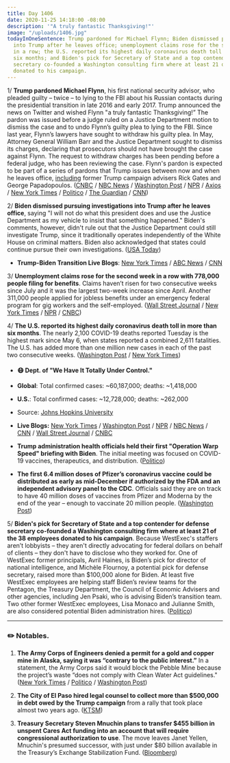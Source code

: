 ```yaml
---
title: Day 1406
date: 2020-11-25 14:18:00 -08:00
description: '"A truly fantastic Thanksgiving!"'
image: "/uploads/1406.jpg"
todayInOneSentence: Trump pardoned for Michael Flynn; Biden dismissed pursuing investigations
  into Trump after he leaves office; unemployment claims rose for the second week
  in a row; the U.S. reported its highest daily coronavirus death toll in more than
  six months; and Biden's pick for Secretary of State and a top contender for defense
  secretary co-founded a Washington consulting firm where at least 21 of the 38 employees
  donated to his campaign.
---
```


1/ **Trump pardoned Michael Flynn**, his first national security advisor, who pleaded guilty – twice – to lying to the FBI about his Russian contacts during the presidential transition in late 2016 and early 2017. Trump announced the news on Twitter and wished Flynn "a truly fantastic Thanksgiving!” The pardon was issued before a judge ruled on a Justice Department motion to dismiss the case and to undo Flynn’s guilty plea to lying to the FBI. Since last year, Flynn’s lawyers have sought to withdraw his guilty plea. In May, Attorney General William Barr and the Justice Department sought to dismiss its charges, declaring that prosecutors should not have brought the case against Flynn. The request to withdraw charges has been pending before a federal judge, who has been reviewing the case. Flynn's pardon is expected to be part of a series of pardons that Trump issues between now and when he leaves office, [including](https://www.nytimes.com/2020/11/25/us/politics/trump-pardons.html) former Trump campaign advisers Rick Gates and George Papadopoulos. ([CNBC](https://www.cnbc.com/2020/11/25/trump-pardons-michael-flynn-in-fbi-lie-case.html) / [NBC News](https://www.nbcnews.com/politics/donald-trump/trump-pardons-michael-flynn-who-twice-pleaded-guilty-lying-fbi-n1249031) / [Washington Post](https://www.washingtonpost.com/politics/michael-flynn-trump-pardon/2020/11/25/3cd79198-2e65-11eb-bae0-50bb17126614_story.html) / [NPR](https://www.npr.org/2020/11/25/823893821/trump-pardons-michael-flynn-who-pleaded-guilty-to-lying-about-russia-contact) / [Axios](https://www.axios.com/trump-pardon-michael-flynn-131c78e2-eb58-4294-9ca1-3c5fb00bf96e.html) / [New York Times](https://www.nytimes.com/2020/11/25/us/politics/michael-flynn-pardon.html) / [Politico](https://www.politico.com/news/2020/11/25/trump-pardons-former-national-security-adviser-flynn-440649) / [The Guardian](https://www.theguardian.com/us-news/2020/nov/25/donald-trump-pardons-michael-flynn) / [CNN](https://www.cnn.com/2020/11/24/politics/michael-flynn-pardon-discussion-white-house/index.html))

2/ **Biden dismissed pursuing investigations into Trump after he leaves office**, saying "I will not do what this president does and use the Justice Department as my vehicle to insist that something happened." Biden's comments, however, didn't rule out that the Justice Department could still investigate Trump, since it traditionally operates independently of the White House on criminal matters. Biden also acknowledged that states could continue pursue their own investigations. ([USA Today](https://www.usatoday.com/story/news/politics/elections/2020/11/25/biden-wont-order-investigation-trump-but-legal-troubles-remain/6419769002/))

* **Trump-Biden Transition Live Blogs**: [New York Times](https://www.nytimes.com/live/2020/11/25/us/joe-biden-trump) / [ABC News](https://abcnews.go.com/Politics/live-updates/2020-election-vote-ballot-count-results/?id=74345513) / [CNN](https://www.cnn.com/politics/live-news/biden-trump-us-election-news-11-25-20/index.html)

3/ **Unemployment claims rose for the second week in a row with 778,000 people filing for benefits**. Claims haven’t risen for two consecutive weeks since July and it was the largest two-week increase since April. Another 311,000 people applied for jobless benefits under an emergency federal program for gig workers and the self-employed. ([Wall Street Journal](https://www.wsj.com/articles/weekly-jobless-claims-coronavirus-11-25-2020-11606249439) / [New York Times](https://www.nytimes.com/2020/11/25/business/economy/economy-unemployment-benefits-coronavirus.html) / [NPR](https://www.npr.org/sections/coronavirus-live-updates/2020/11/25/938808537/unemployment-claims-jump-for-second-week-as-pandemic-rages) / [CNBC](https://www.cnbc.com/2020/11/25/us-weekly-jobless-claims.html))

4/ **The U.S. reported its highest daily coronavirus death toll in more than six months**. The nearly 2,100 COVID-19 deaths reported Tuesday is the highest mark since May 6, when states reported a combined 2,611 fatalities. The U.S. has added more than one million new cases in each of the past two consecutive weeks. ([Washington Post](https://www.washingtonpost.com/nation/2020/11/24/coronavirus-covid-live-updates-us/) / [New York Times](https://www.nytimes.com/interactive/2020/11/25/us/coronavirus-cases-rising.html))

* #### 😷 Dept. of "We Have It Totally Under Control."

* **Global**: Total confirmed cases: \~60,187,000; deaths: \~1,418,000

* **U.S.**: Total confirmed cases: \~12,728,000; deaths: \~262,000

* Source: [Johns Hopkins University](https://coronavirus.jhu.edu/map.html)

* **Live Blogs:** [New York Times](https://www.nytimes.com/live/2020/11/25/world/covid-19-coronavirus) / [Washington Post](https://www.washingtonpost.com/nation/2020/11/25/coronavirus-covid-live-updates-us/) / [NPR](https://www.npr.org/sections/coronavirus-live-updates) / [NBC News](https://www.nbcnews.com/news/us-news/live-blog/2020-11-25-covid-live-updates-n1248932) / [CNN](https://www.cnn.com/world/live-news/coronavirus-pandemic-11-25-20-intl/index.html) / [Wall Street Journal](https://www.wsj.com/livecoverage/latest-updates/covid?mod=hp_theme_coronavirus-ribbon) / [CNBC](https://www.cnbc.com/2020/11/25/coronavirus-live-updates.html)

* **Trump administration health officials held their first "Operation Warp Speed" briefing with Biden**. The initial meeting was focused on COVID-19 vaccines, therapeutics, and distribution. ([Politico](https://www.politico.com/news/2020/11/25/trump-biden-operation-warp-speed-coronavirus-briefing-440611))

* **The first 6.4 million doses of Pfizer’s coronavirus vaccine could be distributed as early as mid-December if authorized by the FDA and an independent advisory panel to the CDC**. Officials said they are on track to have 40 million doses of vaccines from Pfizer and Moderna by the end of the year – enough to vaccinate 20 million people. ([Washington Post](https://www.washingtonpost.com/health/2020/11/24/vaccine-plan-first-doses/))

5/ **Biden's pick for Secretary of State and a top contender for defense secretary co-founded a Washington consulting firm where at least 21 of the 38 employees donated to his campaign**. Because WestExec's staffers aren’t lobbyists – they aren't directly advocating for federal dollars on behalf of clients – they don't have to disclose who they worked for. One of WestExec former principals, Avril Haines, is Biden’s pick for director of national intelligence, and Michèle Flournoy, a potential pick for defense secretary, raised more than $100,000 alone for Biden. At least five WestExec employees are helping staff Biden’s review teams for the Pentagon, the Treasury Department, the Council of Economic Advisers and other agencies, including Jen Psaki, who is advising Biden’s transition team. Two other former WestExec employees, Lisa Monaco and Julianne Smith, are also considered potential Biden administration hires. ([Politico](https://www.politico.com/news/2020/11/23/westexec-advisors-biden-cabinet-440072))

---

### ✏️ Notables.

1. **The Army Corps of Engineers denied a permit for a gold and copper mine in Alaska, saying it was “contrary to the public interest.”** In a statement, the Army Corps said it would block the Pebble Mine because the project’s waste “does not comply with Clean Water Act guidelines." ([New York Times](https://www.nytimes.com/2020/11/25/climate/pebble-mine-permit-denied.html) / [Politico](https://www.politico.com/news/2020/11/25/trump-administration-alaska-mining-project-440626) / [Washington Post](https://www.washingtonpost.com/climate-environment/pebble-mine-alaska/2020/11/25/bc46575c-2f41-11eb-860d-f7999599cbc2_story.html))

2. **The City of El Paso hired legal counsel to collect more than $500,000 in debt owed by the Trump campaign** from a rally that took place almost two years ago. ([KTSM](https://www.ktsm.com/news/city-of-el-paso-hires-legal-counsel-to-help-collect-trump-campaigns-outstanding-debt/))

3. **Treasury Secretary Steven Mnuchin plans to transfer $455 billion in unspent Cares Act funding into an account that will require congressional authorization to use**. The move leaves Janet Yellen, Mnuchin's presumed successor, with just under $80 billion available in the Treasury’s Exchange Stabilization Fund. ([Bloomberg](https://www.bloomberg.com/news/articles/2020-11-24/mnuchin-to-put-455-billion-in-funds-out-of-yellen-s-easy-reach?sref=MIBMEEoj))